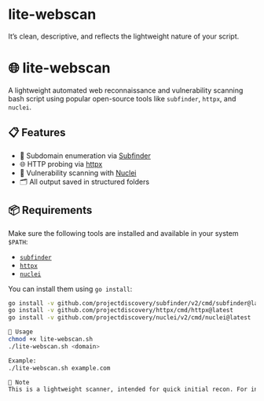 # lite-webscan
It’s clean, descriptive, and reflects the lightweight nature of your script.

# 🌐 lite-webscan

A lightweight automated web reconnaissance and vulnerability scanning bash script using popular open-source tools like `subfinder`, `httpx`, and `nuclei`.

## 📋 Features

- 🔎 Subdomain enumeration via [Subfinder](https://github.com/projectdiscovery/subfinder)
- 🌐 HTTP probing via [httpx](https://github.com/projectdiscovery/httpx)
- 🚨 Vulnerability scanning with [Nuclei](https://github.com/projectdiscovery/nuclei)
- 🗂️ All output saved in structured folders

## 📦 Requirements

Make sure the following tools are installed and available in your system `$PATH`:

- [`subfinder`](https://github.com/projectdiscovery/subfinder)
- [`httpx`](https://github.com/projectdiscovery/httpx)
- [`nuclei`](https://github.com/projectdiscovery/nuclei)

You can install them using `go install`:

```bash
go install -v github.com/projectdiscovery/subfinder/v2/cmd/subfinder@latest
go install -v github.com/projectdiscovery/httpx/cmd/httpx@latest
go install -v github.com/projectdiscovery/nuclei/v2/cmd/nuclei@latest

🚀 Usage
chmod +x lite-webscan.sh
./lite-webscan.sh <domain>

Example:
./lite-webscan.sh example.com

🧪 Note
This is a lightweight scanner, intended for quick initial recon. For in-depth assessments, consider extending it or integrating other tools.
